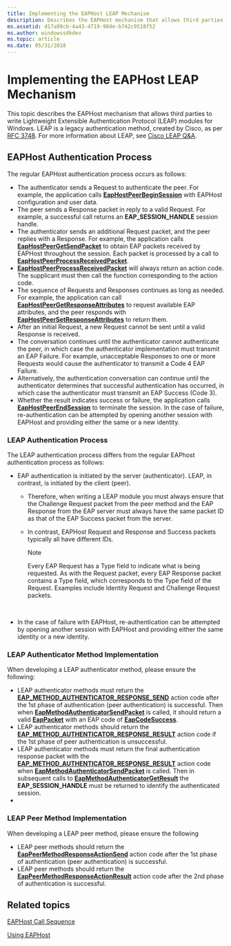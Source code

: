 ```yaml
---
title: Implementing the EAPHost LEAP Mechanism
description: Describes the EAPHost mechanism that allows third parties to write Lightweight Extensible Authentication Protocol (LEAP) modules for Windows.
ms.assetid: d17a99cb-4a43-4719-984e-b742c9518f52
ms.author: windowssdkdev
ms.topic: article
ms.date: 05/31/2018
---
```


# Implementing the EAPHost LEAP Mechanism

This topic describes the EAPHost mechanism that allows third parties to write Lightweight Extensible Authentication Protocol (LEAP) modules for Windows. LEAP is a legacy authentication method, created by Cisco, as per [RFC 3748](Http://go.microsoft.com/fwlink/p/?linkid=84016). For more information about LEAP, see [Cisco LEAP Q&A](Http://go.microsoft.com/fwlink/p/?linkid=84018).

## EAPHost Authentication Process

The regular EAPHost authentication process occurs as follows:

-   The authenticator sends a Request to authenticate the peer. For example, the application calls [**EapHostPeerBeginSession**](/previous-versions/windows/desktop/api/eappapis/nf-eappapis-eaphostpeerbeginsession) with EAPHost configuration and user data.
-   The peer sends a Response packet in reply to a valid Request. For example, a successful call returns an **EAP\_SESSION\_HANDLE** session handle.
-   The authenticator sends an additional Request packet, and the peer replies with a Response. For example, the application calls [**EapHostPeerGetSendPacket**](/previous-versions/windows/desktop/api/eappapis/nf-eappapis-eaphostpeergetsendpacket) to obtain EAP packets received by EAPHost throughout the session. Each packet is processed by a call to [**EapHostPeerProcessReceivedPacket**](/previous-versions/windows/desktop/api/eappapis/nf-eappapis-eaphostpeerprocessreceivedpacket).
-   [**EapHostPeerProcessReceivedPacket**](/previous-versions/windows/desktop/api/eappapis/nf-eappapis-eaphostpeerprocessreceivedpacket) will always return an action code. The supplicant must then call the function corresponding to the action code.
-   The sequence of Requests and Responses continues as long as needed. For example, the application can call [**EapHostPeerGetResponseAttributes**](/previous-versions/windows/desktop/api/eappapis/nf-eappapis-eaphostpeergetresponseattributes) to request available EAP attributes, and the peer responds with [**EapHostPeerSetResponseAttributes**](/previous-versions/windows/desktop/api/eappapis/nf-eappapis-eaphostpeersetresponseattributes) to return them.
-   After an initial Request, a new Request cannot be sent until a valid Response is received.
-   The conversation continues until the authenticator cannot authenticate the peer, in which case the authenticator implementation must transmit an EAP Failure. For example, unacceptable Responses to one or more Requests would cause the authenticator to transmit a Code 4 EAP Failure.
-   Alternatively, the authentication conversation can continue until the authenticator determines that successful authentication has occurred, in which case the authenticator must transmit an EAP Success (Code 3).
-   Whether the result indicates success or failure, the application calls [**EapHostPeerEndSession**](/previous-versions/windows/desktop/api/eappapis/nf-eappapis-eaphostpeerendsession) to terminate the session. In the case of failure, re-authentication can be attempted by opening another session with EAPHost and providing either the same or a new identity.

### LEAP Authentication Process

The LEAP authentication process differs from the regular EAPhost authentication process as follows:

-   EAP authentication is initiated by the server (authenticator). LEAP, in contrast, is initiated by the client (peer).
    -   Therefore, when writing a LEAP module you must always ensure that the Challenge Request packet from the peer method and the EAP Response from the EAP server must always have the same packet ID as that of the EAP Success packet from the server.

    <!-- -->

    -   In contrast, EAPHost Request and Response and Success packets typically all have different IDs.
        > [!Note]  
        > Every EAP Request has a Type field to indicate what is being requested. As with the Request packet, every EAP Response packet contains a Type field, which corresponds to the Type field of the Request. Examples include Identity Request and Challenge Request packets.

         

-   In the case of failure with EAPHost, re-authentication can be attempted by opening another session with EAPHost and providing either the same identity or a new identity.

### LEAP Authenticator Method Implementation

When developing a LEAP authenticator method, please ensure the following:

-   LEAP authenticator methods must return the [**EAP\_METHOD\_AUTHENTICATOR\_RESPONSE\_SEND**](/windows/desktop/api/EapAuthenticatorActionDefine/ne-eapauthenticatoractiondefine-eap_method_authenticator_response_action) action code after the 1st phase of authentication (peer authentication) is successful. Then when [**EapMethodAuthenticatorSendPacket**](/previous-versions/windows/desktop/api/eapmethodauthenticatorapis/nf-eapmethodauthenticatorapis-eapmethodauthenticatorsendpacket) is called, it should return a valid [**EapPacket**](/windows/win32/api/eapmethodtypes/ns-eapmethodtypes-eappacket) with an EAP code of [**EapCodeSuccess**](/windows/win32/api/eapmethodtypes/ne-eapmethodtypes-eapcode).
-   LEAP authenticator methods should return the [**EAP\_METHOD\_AUTHENTICATOR\_RESPONSE\_RESULT**](/windows/desktop/api/EapAuthenticatorActionDefine/ne-eapauthenticatoractiondefine-eap_method_authenticator_response_action) action code if the 1st phase of peer authentication is unsuccessful.
-   LEAP authenticator methods must return the final authentication response packet with the [**EAP\_METHOD\_AUTHENTICATOR\_RESPONSE\_RESULT**](/windows/desktop/api/EapAuthenticatorActionDefine/ne-eapauthenticatoractiondefine-eap_method_authenticator_response_action) action code when [**EapMethodAuthenticatorSendPacket**](/previous-versions/windows/desktop/api/eapmethodauthenticatorapis/nf-eapmethodauthenticatorapis-eapmethodauthenticatorsendpacket) is called. Then in subsequent calls to [**EapMethodAuthenticatorGetResult**](/previous-versions/windows/desktop/api/eapmethodauthenticatorapis/nf-eapmethodauthenticatorapis-eapmethodauthenticatorgetresult) the **EAP\_SESSION\_HANDLE** must be returned to identify the authenticated session.
-   

### LEAP Peer Method Implementation

When developing a LEAP peer method, please ensure the following

-   LEAP peer methods should return the [**EapPeerMethodResponseActionSend**](/windows/win32/api/eapauthenticatoractiondefine/ne-eapauthenticatoractiondefine-eappeermethodresponseaction) action code after the 1st phase of authentication (peer authentication) is successful.
-   LEAP peer methods should return the [**EapPeerMethodResponseActionResult**](/windows/win32/api/eapauthenticatoractiondefine/ne-eapauthenticatoractiondefine-eappeermethodresponseaction) action code after the 2nd phase of authentication is successful.

## Related topics

<dl> <dt>

[EAPHost Call Sequence](about-eaphost-call-sequences.md)
</dt> <dt>

[Using EAPHost](using-eap-host.md)
</dt> </dl>

 

 




